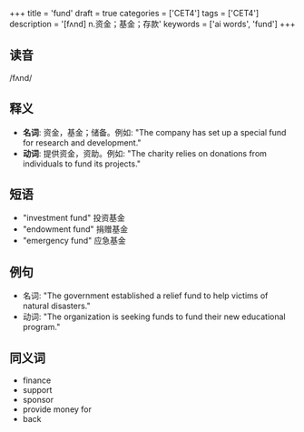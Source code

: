 +++
title = 'fund'
draft = true
categories = ['CET4']
tags = ['CET4']
description = '[fʌnd] n.资金；基金；存款'
keywords = ['ai words', 'fund']
+++

## 读音
/fʌnd/

## 释义
- **名词**: 资金，基金；储备。例如: "The company has set up a special fund for research and development."
- **动词**: 提供资金，资助。例如: "The charity relies on donations from individuals to fund its projects."

## 短语
- "investment fund" 投资基金
- "endowment fund" 捐赠基金
- "emergency fund" 应急基金

## 例句
- 名词: "The government established a relief fund to help victims of natural disasters."
- 动词: "The organization is seeking funds to fund their new educational program."

## 同义词
- finance
- support
- sponsor
- provide money for
- back
